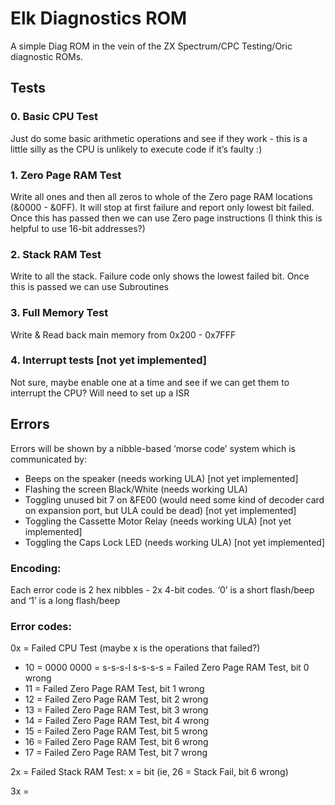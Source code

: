 # Elk Diagnostics ROM
A simple Diag ROM in the vein of the ZX Spectrum/CPC Testing/Oric diagnostic ROMs. 

## Tests

### 0. Basic CPU Test
Just do some basic arithmetic operations and see if they work - this is a little silly as the CPU is unlikely to execute code if it’s faulty :)

### 1. Zero Page RAM Test
Write all ones and then all zeros to whole of the Zero page RAM locations (&0000 - &0FF). It will stop at first failure and report only lowest bit failed.
Once this has passed then we can use Zero page instructions (I think this is helpful to use 16-bit addresses?)

### 2. Stack RAM Test
Write to all the stack. Failure code only shows the lowest failed bit.
Once this is passed we can use Subroutines

### 3. Full Memory Test
Write & Read back main memory from 0x200 - 0x7FFF

### 4. Interrupt tests [not yet implemented]
Not sure, maybe enable one at a time and see if we can get them to interrupt the CPU? Will need to set up a ISR


## Errors
Errors will be shown by a nibble-based ‘morse code’ system which is communicated by:

* Beeps on the speaker (needs working ULA) [not yet implemented]
* Flashing the screen Black/White (needs working ULA) 
* Toggling unused bit 7 on &FE00 (would need some kind of decoder card on expansion port, but ULA could be dead) [not yet implemented]
* Toggling the Cassette Motor Relay (needs working ULA) [not yet implemented]
* Toggling the Caps Lock LED (needs working ULA) [not yet implemented]

### Encoding:
Each error code is 2 hex nibbles - 2x 4-bit codes. ‘0’ is a short flash/beep and ‘1’ is a long flash/beep

### Error codes:
0x = Failed CPU Test (maybe x is the operations that failed?)

- 10 = 0000 0000 = s-s-s-l s-s-s-s = Failed Zero Page RAM Test, bit 0 wrong
- 11 = Failed Zero Page RAM Test, bit 1 wrong
- 12 = Failed Zero Page RAM Test, bit 2 wrong
- 13 = Failed Zero Page RAM Test, bit 3 wrong
- 14 = Failed Zero Page RAM Test, bit 4 wrong
- 15 = Failed Zero Page RAM Test, bit 5 wrong
- 16 = Failed Zero Page RAM Test, bit 6 wrong
- 17 = Failed Zero Page RAM Test, bit 7 wrong

2x = Failed Stack RAM Test: x = bit (ie, 26 = Stack Fail, bit 6 wrong)

3x = 

